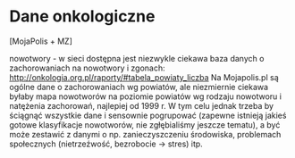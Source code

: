 Dane onkologiczne
=================

[MojaPolis + MZ]

nowotwory - w sieci dostępna jest niezwykle ciekawa baza danych o zachorowaniach na nowotwory i zgonach: 
http://onkologia.org.pl/raporty/#tabela_powiaty_liczba
Na Mojapolis.pl są ogólne dane o zachorowaniach wg powiatów, ale niezmiernie ciekawa byłaby mapa nowotworów na poziomie powiatów wg rodzaju nowotworu i natężenia zachorowań, najlepiej od 1999 r. W tym celu jednak trzeba by ściągnąć wszystkie dane i sensownie pogrupować (zapewne istnieją jakieś gotowe klasyfikacje nowotworów, nie zgłębialiśmy jeszcze tematu), a być może zestawić z danymi o np. zanieczyszczeniu środowiska, problemach społecznych (nietrzeźwość, bezrobocie -> stres) itp.



